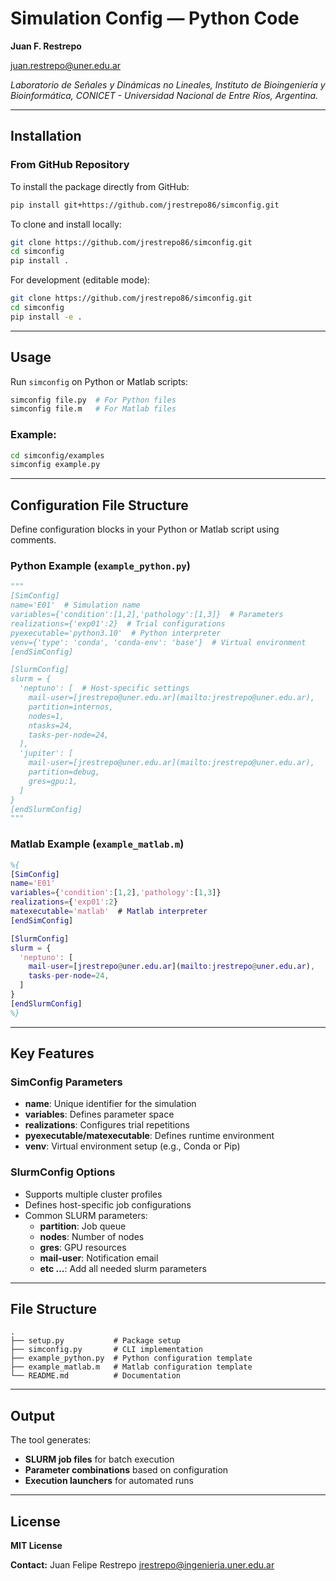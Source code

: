 # Simulation Config — Python Code

**Juan F. Restrepo**

[juan.restrepo@uner.edu.ar](mailto:juan.restrepo@uner.edu.ar)

_Laboratorio de Señales y Dinámicas no Lineales, Instituto de Bioingeniería y
Bioinformática, CONICET - Universidad Nacional de Entre Ríos, Argentina._

---

## Installation

### From GitHub Repository

To install the package directly from GitHub:

```bash
pip install git+https://github.com/jrestrepo86/simconfig.git
```

To clone and install locally:

```bash
git clone https://github.com/jrestrepo86/simconfig.git
cd simconfig
pip install .
```

For development (editable mode):

```bash
git clone https://github.com/jrestrepo86/simconfig.git
cd simconfig
pip install -e .
```

---

## Usage

Run `simconfig` on Python or Matlab scripts:

```bash
simconfig file.py  # For Python files
simconfig file.m   # For Matlab files
```

### Example:

```bash
cd simconfig/examples
simconfig example.py
```

---

## Configuration File Structure

Define configuration blocks in your Python or Matlab script using comments.

### Python Example (`example_python.py`)

```python
"""
[SimConfig]
name='E01'  # Simulation name
variables={'condition':[1,2],'pathology':[1,3]}  # Parameters
realizations={'exp01':2}  # Trial configurations
pyexecutable='python3.10'  # Python interpreter
venv={'type': 'conda', 'conda-env': 'base'}  # Virtual environment
[endSimConfig]

[SlurmConfig]
slurm = {
  'neptuno': [  # Host-specific settings
    mail-user=[jrestrepo@uner.edu.ar](mailto:jrestrepo@uner.edu.ar),
    partition=internos,
    nodes=1,
    ntasks=24,
    tasks-per-node=24,
  ],
  'jupiter': [
    mail-user=[jrestrepo@uner.edu.ar](mailto:jrestrepo@uner.edu.ar),
    partition=debug,
    gres=gpu:1,
  ]
}
[endSlurmConfig]
"""
```

### Matlab Example (`example_matlab.m`)

```matlab
%{
[SimConfig]
name='E01'
variables={'condition':[1,2],'pathology':[1,3]}
realizations={'exp01':2}
matexecutable='matlab'  # Matlab interpreter
[endSimConfig]

[SlurmConfig]
slurm = {
  'neptuno': [
    mail-user=[jrestrepo@uner.edu.ar](mailto:jrestrepo@uner.edu.ar),
    tasks-per-node=24,
  ]
}
[endSlurmConfig]
%}
```

---

## Key Features

### SimConfig Parameters

- **name**: Unique identifier for the simulation
- **variables**: Defines parameter space
- **realizations**: Configures trial repetitions
- **pyexecutable/matexecutable**: Defines runtime environment
- **venv**: Virtual environment setup (e.g., Conda or Pip)

### SlurmConfig Options

- Supports multiple cluster profiles
- Defines host-specific job configurations
- Common SLURM parameters:
  - **partition**: Job queue
  - **nodes**: Number of nodes
  - **gres**: GPU resources
  - **mail-user**: Notification email
  - **etc ...**: Add all needed slurm parameters

---

## File Structure

```
.
├── setup.py           # Package setup
├── simconfig.py       # CLI implementation
├── example_python.py  # Python configuration template
├── example_matlab.m   # Matlab configuration template
└── README.md          # Documentation
```

---

## Output

The tool generates:

- **SLURM job files** for batch execution
- **Parameter combinations** based on configuration
- **Execution launchers** for automated runs

---

## License

**MIT License**

**Contact:** Juan Felipe Restrepo
[jrestrepo@ingenieria.uner.edu.ar](mailto:jrestrepo@ingenieria.uner.edu.ar)
